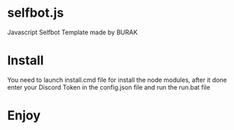 # selfbot.js
Javascript Selfbot Template made by BURAK

# Install
You need to launch install.cmd file for install the node modules, after it done enter your Discord Token in the config.json file and run the run.bat file

# Enjoy

